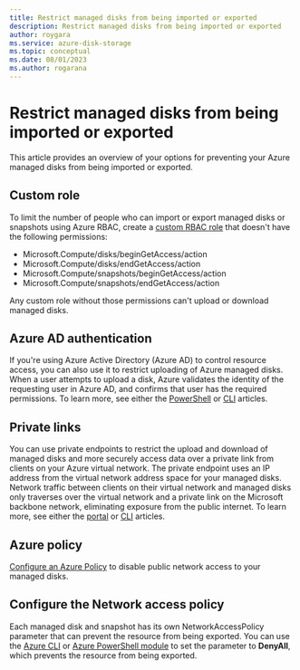 ```yaml
---
title: Restrict managed disks from being imported or exported
description: Restrict managed disks from being imported or exported
author: roygara
ms.service: azure-disk-storage
ms.topic: conceptual
ms.date: 08/01/2023
ms.author: rogarana
---
```


# Restrict managed disks from being imported or exported

This article provides an overview of your options for preventing your Azure managed disks from being imported or exported.

## Custom role

To limit the number of people who can import or export managed disks or snapshots using Azure RBAC, create a [custom RBAC role](../role-based-access-control/custom-roles-powershell.md) that doesn't have the following permissions:

- Microsoft.Compute/disks/beginGetAccess/action
- Microsoft.Compute/disks/endGetAccess/action
- Microsoft.Compute/snapshots/beginGetAccess/action
- Microsoft.Compute/snapshots/endGetAccess/action

Any custom role without those permissions can't upload or download managed disks.

## Azure AD authentication

If you're using Azure Active Directory (Azure AD) to control resource access, you can also use it to restrict uploading of Azure managed disks. When a user attempts to upload a disk, Azure validates the identity of the requesting user in Azure AD, and confirms that user has the required permissions. To learn more, see either the [PowerShell](windows/disks-upload-vhd-to-managed-disk-powershell.md#secure-uploads-with-azure-ad) or [CLI](linux/disks-upload-vhd-to-managed-disk-cli.md#secure-uploads-with-azure-ad) articles.

## Private links

You can use private endpoints to restrict the upload and download of managed disks and more securely access data over a private link from clients on your Azure virtual network. The private endpoint uses an IP address from the virtual network address space for your managed disks. Network traffic between clients on their virtual network and managed disks only traverses over the virtual network and a private link on the Microsoft backbone network, eliminating exposure from the public internet. To learn more, see either the [portal](disks-enable-private-links-for-import-export-portal.md) or [CLI](linux/disks-export-import-private-links-cli.md) articles.

## Azure policy

[Configure an Azure Policy](https://portal.azure.com/#blade/Microsoft_Azure_Policy/PolicyDetailBlade/definitionId/%2Fproviders%2FMicrosoft.Authorization%2FpolicyDefinitions%2F8426280e-b5be-43d9-979e-653d12a08638) to disable public network access to your managed disks.

## Configure the Network access policy

Each managed disk and snapshot has its own NetworkAccessPolicy parameter that can prevent the resource from being exported. You can use the [Azure CLI](/cli/azure/disk?view=azure-cli-latest#az-disk-update) or [Azure PowerShell module](/powershell/module/az.compute/new-azdiskconfig) to set the parameter to **DenyAll**, which prevents the resource from being exported.
